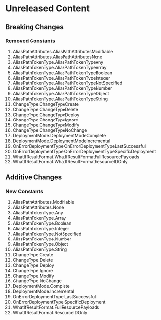 # Unreleased Content

## Breaking Changes

### Removed Constants

1. AliasPathAttributes.AliasPathAttributesModifiable
1. AliasPathAttributes.AliasPathAttributesNone
1. AliasPathTokenType.AliasPathTokenTypeAny
1. AliasPathTokenType.AliasPathTokenTypeArray
1. AliasPathTokenType.AliasPathTokenTypeBoolean
1. AliasPathTokenType.AliasPathTokenTypeInteger
1. AliasPathTokenType.AliasPathTokenTypeNotSpecified
1. AliasPathTokenType.AliasPathTokenTypeNumber
1. AliasPathTokenType.AliasPathTokenTypeObject
1. AliasPathTokenType.AliasPathTokenTypeString
1. ChangeType.ChangeTypeCreate
1. ChangeType.ChangeTypeDelete
1. ChangeType.ChangeTypeDeploy
1. ChangeType.ChangeTypeIgnore
1. ChangeType.ChangeTypeModify
1. ChangeType.ChangeTypeNoChange
1. DeploymentMode.DeploymentModeComplete
1. DeploymentMode.DeploymentModeIncremental
1. OnErrorDeploymentType.OnErrorDeploymentTypeLastSuccessful
1. OnErrorDeploymentType.OnErrorDeploymentTypeSpecificDeployment
1. WhatIfResultFormat.WhatIfResultFormatFullResourcePayloads
1. WhatIfResultFormat.WhatIfResultFormatResourceIDOnly

## Additive Changes

### New Constants

1. AliasPathAttributes.Modifiable
1. AliasPathAttributes.None
1. AliasPathTokenType.Any
1. AliasPathTokenType.Array
1. AliasPathTokenType.Boolean
1. AliasPathTokenType.Integer
1. AliasPathTokenType.NotSpecified
1. AliasPathTokenType.Number
1. AliasPathTokenType.Object
1. AliasPathTokenType.String
1. ChangeType.Create
1. ChangeType.Delete
1. ChangeType.Deploy
1. ChangeType.Ignore
1. ChangeType.Modify
1. ChangeType.NoChange
1. DeploymentMode.Complete
1. DeploymentMode.Incremental
1. OnErrorDeploymentType.LastSuccessful
1. OnErrorDeploymentType.SpecificDeployment
1. WhatIfResultFormat.FullResourcePayloads
1. WhatIfResultFormat.ResourceIDOnly
